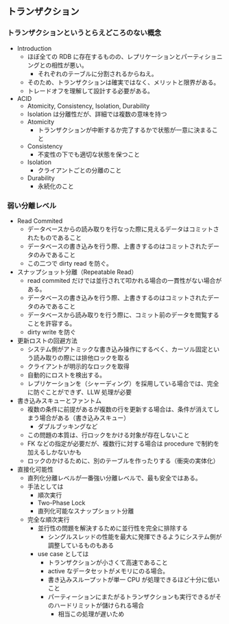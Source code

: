 ## トランザクション

### トランザクションというとらえどころのない概念

- Introduction
  - ほぼ全ての RDB に存在するものの、レプリケーションとパーティショニングとの相性が悪い。
    - それぞれのテーブルに分割されるからねえ。
  - そのため、トランザクションは確実ではなく、メリットと限界がある。
  - トレードオフを理解して設計する必要がある。
- ACID
  - Atomicity, Consistency, Isolation, Durability
  - Isolation は分離性だが、詳細では複数の意味を持つ
  - Atomicity
    - トランザクションが中断するか完了するかで状態が一意に決まること
  - Consistency
    - 不変性の下でも適切な状態を保つこと
  - Isolation
    - クライアントごとの分離のこと
  - Durability
    - 永続化のこと

### 弱い分離レベル

- Read Commited
  - データベースからの読み取りを行なった際に見えるデータはコミットされたものであること
  - データベースの書き込みを行う際、上書きするのはコミットされたデータのみであること
  - この二つで dirty read を防ぐ。
- スナップショット分離（Repeatable Read）
  - read commited だけでは並行されて叩かれる場合の一貫性がない場合がある。
  - データベースの書き込みを行う際、上書きするのはコミットされたデータのみであること
  - データベースから読み取りを行う際に、コミット前のデータを閲覧することを許容する。
  - dirty write を防ぐ
- 更新ロストの回避方法
  - システム側がアトミックな書き込み操作にするべく、カーソル固定という読み取りの際には排他ロックを取る
  - クライアントが明示的なロックを取得
  - 自動的にロストを検出する。
  - レプリケーションを（シャーディング）を採用している場合では、完全に防ぐことができず、LLW 処理が必要
- 書き込みスキューとファントム
  - 複数の条件に前提があるが複数の行を更新する場合は、条件が消えてしまう場合がある（書き込みスキュー）
    - ダブルブッキングなど
  - この問題の本質は、行ロックをかける対象が存在しないこと
  - FK などの指定が必要だが、複数行に対する場合は procedure で制約を加えるしかないかも
  - ロックのかけるために、別のテーブルを作ったりする（衝突の実体化）
- 直接化可能性
  - 直列化分離レベルが一番強い分離レベルで、最も安全ではある。
  - 手法としては
    - 順次実行
    - Two-Phase Lock
    - 直列化可能なスナップショット分離
  - 完全な順次実行
    - 並行性の問題を解決するために並行性を完全に排除する
      - シングルスレッドの性能を最大に発揮できるようにシステム側が調整しているものもある
    - use case としては
      - トランザクションが小さくて高速であること
      - active なデータセットがメモリにのる場合。
      - 書き込みスループットが単一 CPU が処理できるほど十分に低いこと
      - パーティーションにまたがるトランザクションも実行できるがそのハードリミットが儲けられる場合
        - 相当この処理が遅いため
